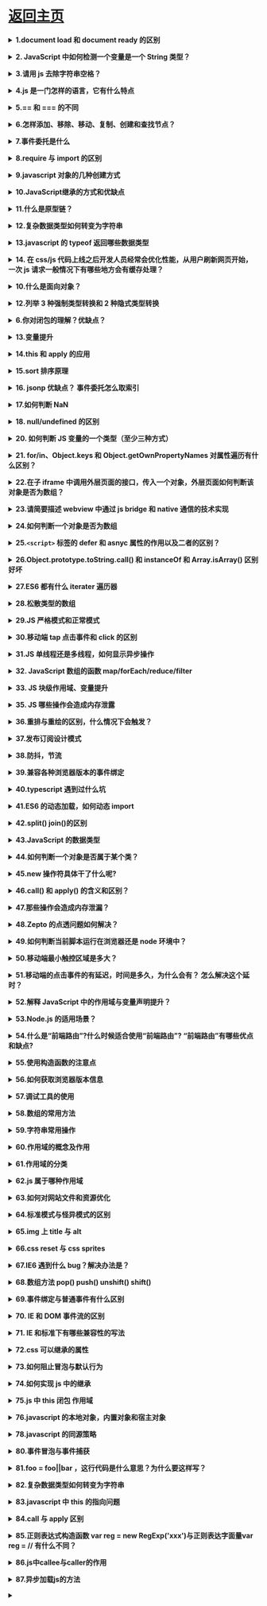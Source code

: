 # [返回主页](../../README.md)

<b><details><summary>1.document load 和 document ready 的区别</summary></b>
```
页面加载完成有两种事件

1.load是当页面所有资源全部加载完成后（包括DOM文档树，css文件，js文件，图片资源等），执行一个函数
问题：如果图片资源较多，加载时间较长，onload后等待执行的函数需要等待较长时间，所以一些效果可能受到影响

2.$(document).ready()是当DOM文档树加载完成后执行一个函数 （不包含图片，css等）所以会比load较快执行
在原生的jS中不包括ready()这个方法，只有load方法就是onload事件
```
</details>

<b><details><summary>2. JavaScript 中如何检测一个变量是一个 String 类型？</summary></b>

三种方法：

①typeof

typeof('123') === "string" // true

typeof '123' === "string" // true

②constructor

'123'.constructor === String // true

③Object.prototype.toString.call()

Object.prototype.toString.call('123') === '[object String]' // true

</details>

<b><details><summary>3.请用 js 去除字符串空格？</summary></b>

方法一：replace 正则匹配方法

去除字符串内所有的空格：str = str.replace(/\s*/g,"");

去除字符串内两头的空格：str = str.replace(/^\s*|\s*$/g,"");

去除字符串内左侧的空格：str = str.replace(/^\s*/,"");

去除字符串内右侧的空格：str = str.replace(/(\s*$)/g,"");

示例：

```js
var str = " 6 6 ";
var str_1 = str.replace(/\s*/g,"");
console.log(str_1); //66

var str = " 6 6 ";
var str_1 = str.replace(/^\s*|\s*$/g,"");
console.log(str_1); //6 6//输出左右侧均无空格

var str = " 6 6 ";
var str_1 = str.replace(/^\s*/,"");
console.log(str_1); //6 6 //输出右侧有空格左侧无空格

var str = " 6 6 ";
var str_1 = str.replace(/(\s*$)/g,"");
console.log(str_1); // 6 6//输出左侧有空格右侧无空格
```

方法二：str.trim()方法

trim()方法是用来删除字符串两端的空白字符并返回，trim方法并不影响原来的字符串本身，它返回的是一个新的字符串。

缺陷：只能去除字符串两端的空格，不能去除中间的空格

示例：
```js
var str = " 6 6 ";
var str_1 = str.trim();
console.log(str_1); //6 6//输出左右侧均无空格
```

方法三：JQ方法：$.trim(str)方法

$.trim() 函数用于去除字符串两端的空白字符。

注意：$.trim()函数会移除字符串开始和末尾处的所有换行符，空格(包括连续的空格)和制表符。如果这些空白字符在字符串中间时，它们将被保留，不会被移除。

示例：
```js
var str = " 6 6 ";
var str_1 = $.trim(str);
console.log(str_1); //6 6//输出左右侧均无空格
```

</details>

<b><details><summary>4.js 是一门怎样的语言，它有什么特点</summary></b>

1.脚本语言。JavaScript 是一种解释型的脚本语言,C、C++等语言先编译后执行,而 JavaScript 是在程序的运行过程中逐行进行解释。

2.基于对象。JavaScript 是一种基于对象的脚本语言,它不仅可以创建对象,也能使用现有的对象。

3.简单。JavaScript 语言中采用的是弱类型的变量类型,对使用的数据类型未做出严格的要求,是基于 Java 基本语句和控制的脚本语言,其设计简单紧凑。

4.动态性。JavaScript 是一种采用事件驱动的脚本语言,它不需要经过 Web 服务器就可以对用户的输入做出响应。

5.跨平台性。JavaScript 脚本语言不依赖于操作系统,仅需要浏览器的支持。

</details>

<b><details><summary>5.== 和 === 的不同</summary></b>

==表示等同，===表示恒等。==只比较内容，而===既比较内容也比较数据类型。

</details>

<b><details><summary>6.怎样添加、移除、移动、复制、创建和查找节点？</summary></b>

1）创建新节点

     createDocumentFragment() //创建一个 DOM 片段
　　 createElement() //创建一个具体的元素
　　 createTextNode() //创建一个文本节点

2）添加、移除、替换、插入
　　 appendChild() //添加
　　 removeChild() //移除
　　 replaceChild() //替换
　　 insertBefore() //插入

3）查找
　　 getElementsByTagName() //通过标签名称
　　 getElementsByName() //通过元素的 Name 属性的值
　　 getElementById() //通过元素 Id，唯一性

</details>

<b><details><summary>7.事件委托是什么</summary></b>

利用事件冒泡的原理，让自己的所触发的事件，让他的父元素代替执行！

</details>

<b><details><summary>8.require 与 import 的区别</summary></b>

第一、两者的加载方式不同，require 是在运行时加载，而 import 是在编译时加载

require('./a')(); // a 模块是一个函数，立即执行 a 模块函数

var data = require('./a').data; // a 模块导出的是一个对象

var a = require('./a')[0]; // a 模块导出的是一个数组 ======> 哪都行

import \$ from 'jquery';

import \* as _ from '_';

import {a,b,c} from './a';

import {default as alias, a as a_a, b, c} from './a'; ======>用在开头

第二、规范不同，require 是 CommonJS/AMD 规范，import 是 ESMAScript6+规范

第三、require 特点：社区方案，提供了服务器/浏览器的模块加载方案。非语言层面的标准。只能在运行时确定模块的依赖关系及输入/输出的变量，无法进行静态优化。

import 特点：语言规格层面支持模块功能。支持编译时静态分析，便于 JS 引入宏和类型检验。动态绑定。

</details>

<b><details><summary>9.javascript 对象的几种创建方式</summary></b>

[详情](https://www.red-ring.cn/post/8715-237024)

</details>

<b><details><summary>10.JavaScript继承的方式和优缺点</summary></b>

[详情](https://www.red-ring.cn/post/8715-237041)

</details>

<b><details><summary>11.什么是原型链？ </summary></b>

通过一个对象的__proto__可以找到它的原型对象，原型对象也是一个对象，就可以通过原型对象的__proto__，最后找到了我们的Object.prototype,从实例的原型对象开始一直到Object.prototype就是我们的原型链

</details>

<b><details><summary>12.复杂数据类型如何转变为字符串 </summary></b>

首先，会调用valueOf方法，如果方法的返回值是一个基本数据类型，就返回这个值，
如果调用valueOf方法之后的返回值仍旧是一个复杂数据类型，就会调用该对象的toString方法，
如果toString方法调用之后的返回值是一个基本数据类型，就返回这个值，
如果toString方法调用之后的返回值是一个复杂数据类型，就报一个错误。

详解：
```js
1.
var obj = {
	valueOf: function() {
		return 1;
	}
}
console.log(obj + '') //'1'
2.
var obj = {
	valueOf: function() {
		return [1, 2];
	}
}
console.log(obj + '') //'[object Object]';
3.
var obj = {
	valueOf: function() {
		return [1, 2];
	},
	toString: function() {
		return 1;
	}
}
console.log(obj + '') //'1';
4.
var obj = {
	valueOf: function() {
		return [1, 2];
	},
	toString: function() {
		return [1, 2, 3];
	}
}
console.log(obj + '') // 报错 Uncaught TypeError: Cannot convert object to primitive value

```

拓展：
```js
var arr = [new Object(), new Date(), new RegExp(), new String(), new Number(), new Boolean(), new Function(), new Array(), Math] console.log(arr.length) // 9
for (var i = 0; i < arr.length; i++) {
	arr[i].valueOf = function() {
		return [1, 2, 3]
	}
	arr[i].toString = function() {
		return 'toString'
	}
	console.log(arr[i] + '')
}
```

1、若return [1,2,3]处为 return "valueof"，得到的返回值是valueof toString 7valueof
说明：其他八种复杂数据类型是先调用valueOf方法，时间对象是先调用toString方法

2、改成return [1,2,3]，得到的返回值是9toString
说明：执行valueof后都来执行toString

</details>

<b><details><summary>13.javascript 的 typeof 返回哪些数据类型</summary></b>

7 种

undefined

string

boolean

number

symbol(ES6)

Object

Function

</details>

<b><details><summary>14. 在 css/js 代码上线之后开发人员经常会优化性能，从用户刷新网页开始，一次 js 请求一般情况下有哪些地方会有缓存处理？</summary></b>

答案：dns 缓存，cdn 缓存，浏览器缓存，服务器缓存。

</details>

<b><details><summary>10.什么是面向对象？</summary></b>

<!--1 面向对象和面向过程的异同-->
<!--2 在JavaScript中面向对象的表现形式-->
<!--3 其他语言中面向对象的表现形式（了解）-->

</details>

<b><details><summary>12.列举 3 种强制类型转换和 2 种隐式类型转换</summary></b>

强制（parseInt,parseFloat,Number）隐式（+ -）

</details>

<b><details><summary>6.你对闭包的理解？优缺点？</summary></b>

1.闭包就是能够读取其他函数内部变量的函数。由于在 ECMA2015 中，只有函数才能分割作用域，函数内部可以访问当前作用域的变量，但是外部无法访问函数内部的变量，所以闭包可以理解成“定义在一个函数内部的函数，外部可以通过内部返回的函数访问内部函数的变量“。在本质上，闭包是将函数内部和函数外部连接起来的桥梁。

</details>

<b><details><summary>13.变量提升</summary></b>

[变量提升概念]()
[变量提升面试题]()

</details>

<b><details><summary>14.this 和 apply 的应用</summary></b>

</details>

<b><details><summary>15.sort 排序原理</summary></b>

</details>

<b><details><summary>16. jsonp 优缺点？ 事件委托怎么取索引</summary></b>

</details>

<b><details><summary>17.如何判断 NaN</summary></b>

isNaN()方法

</details>

<b><details><summary>18. null/undefined 的区别</summary></b>

null： Null 类型，代表“空值”，代表一个空对象指针，使用 typeof 运算得到 “object”，所以你可以认为它是一个特殊的对象值。

undefined： Undefined 类型，当一个声明了一个变量未初始化时，得到的就是 undefined。

</details>

<b><details><summary>20. 如何判断 JS 变量的一个类型（至少三种方式）</summary></b>

typeof、instanceof、 constructor、 prototype

</details>

<b><details><summary>21. for/in、Object.keys 和 Object.getOwnPropertyNames 对属性遍历有什么区别？</summary></b>

</details>

<b><details><summary>22.在子 iframe 中调用外层页面的接口，传入一个对象，外层页面如何判断该对象是否为数组？</summary></b>

</details>

<b><details><summary>23.请简要描述 webview 中通过 js bridge 和 native 通信的技术实现</summary></b>

</details>

<b><details><summary>24.如何判断一个对象是否为数组</summary></b>

第一种方法：

使用 instanceof 操作符。

第二种方法：

使用 ECMAScript 5 新增的 Array.isArray()方法。

第三种方法：

使用使用 Object.prototype 上的原生 toString()方法判断。

</details>

<b><details><summary>25.`<script>` 标签的 defer 和 asnyc 属性的作用以及二者的区别？</summary></b>

</details>

<b><details><summary>26.Object.prototype.toString.call() 和 instanceOf 和 Array.isArray() 区别好坏</summary></b>

</details>

<b><details><summary>27.ES6 都有什么 iterater 遍历器</summary></b>

</details>

</details>

<b><details><summary>28.松散类型的数组</summary></b>

</details>

<b><details><summary>29.JS 严格模式和正常模式</summary></b>

</details>

<b><details><summary>30.移动端 tap 点击事件和 click 的区别</summary></b>

</details>

<b><details><summary>31.JS 单线程还是多线程，如何显示异步操作</summary></b>
单线程

</details>

</details>

<b><details><summary>32. JavaScript 数组的函数 map/forEach/reduce/filter</summary></b>

</details>

<b><details><summary>33. JS 块级作用域、变量提升</summary></b>

</details>

<b><details><summary>35. JS 哪些操作会造成内存泄露</summary></b>

</details>

</details>

<b><details><summary>36.重排与重绘的区别，什么情况下会触发？</summary></b>

</details>

<b><details><summary>37.发布订阅设计模式</summary></b>

</details>

<b><details><summary>38.防抖，节流</summary></b>

</details>

<b><details><summary>39.兼容各种浏览器版本的事件绑定</summary></b>

</details>

</details>

<b><details><summary>40.typescript 遇到过什么坑</summary></b>

</details>

<b><details><summary>41.ES6 的动态加载，如何动态 import</summary></b>

</details>

<b><details><summary>42.split() join()的区别</summary></b>

</details>

<b><details><summary>43.JavaScript 的数据类型</summary></b>

JS 数据类型共有六种，分别是 String、Number、Boolean、Null、Undefined 和 Object 等， 另外，ES6 新增了 Symbol 类型。其中，Object 是引用类型，其他的都是基本类型(Primitive Type)。

</details>

<b><details><summary>44.如何判断一个对象是否属于某个类？</summary></b>

instanceof

</details>

<b><details><summary>45.new 操作符具体干了什么呢?</summary></b>

new 共经过了 4 几个阶段
1、创建一个空对象 2、设置原型链 3、让 Func 中的 this 指向 obj，并执行 Func 的函数体 4、判断 Func 的返回值类型：

</details>

<b><details><summary>46.call() 和 apply() 的含义和区别？</summary></b>

</details>

<b><details><summary>47.那些操作会造成内存泄漏？</summary></b>

闭包

死循环

全局变量

</details>

<b><details><summary>48.Zepto 的点透问题如何解决？</summary></b>

</details>

<b><details><summary>49.如何判断当前脚本运行在浏览器还是 node 环境中？</summary></b>

</details>

<b><details><summary>50.移动端最小触控区域是多大？</summary></b>

</details>

<b><details><summary>51.移动端的点击事件的有延迟，时间是多久，为什么会有？ 怎么解决这个延时？</summary></b>

</details>

<b><details><summary>52.解释 JavaScript 中的作用域与变量声明提升？</summary></b>

</details>

<b><details><summary>53.Node.js 的适用场景？</summary></b>

</details>

<b><details><summary>54.什么是“前端路由”?什么时候适合使用“前端路由”? “前端路由”有哪些优点和缺点?</summary></b>

</details>

<b><details><summary>55.使用构造函数的注意点</summary></b>

    *  1 一般情况下构造函数的首字母需要大写，因为我们在看到一个函数首字母
    *  大写的情况，就认定这是一个构造函数，需要跟new关键字进行搭配使用，创建一个新的
    *  实例（对象）
    *  2 构造函数在被调用的时候需要跟new关键字搭配使用。
    *  3 在构造函数内部通过this+属性名的形式为实例添加一些属性和方法。
    *  4 构造函数一般不需要返回值，如果有返回值
    *  4.1 如果返回值是一个基本数据类型，那么调用构造函数，返回值仍旧是那么创建出来的
    *  对象。
    *  4.2 如果返回值是一个复杂数据类型，那么调用构造函数的时候，返回值就是这个return之后的
    *  那个复杂数据类型。

</details>

<b><details><summary>56.如何获取浏览器版本信息</summary></b>

window.navigator.userAgent

</details>

<b><details><summary>57.调试工具的使用</summary></b>

调试模式中的按钮作用
F8 跳出断点调试模式
F10、F11 代码的逐行调试

进入断点调试模式的 方法
1 在浏览器当中打断点

2 直接在代码中加 debugger

</details>

<b><details><summary>58.数组的常用方法</summary></b>

</details>

<b><details><summary>59.字符串常用操作</summary></b>

</details>

<b><details><summary>60.作用域的概念及作用</summary></b>

- 作用域 ： 起作用的一块区域
- 作用域的概念： 对变量起保护作用的一块区域
- 作用： 作用域外部无法获取到作用域内部声明的变量，作用域内部能够获取到作用域外界声明的变量。

</details>

<b><details><summary>61.作用域的分类</summary></b>

1 块作用域 花括号 {}

2 词法作用域（js 属于词法作用域）
作用域只跟在何处被创建有关系，跟在何处被调用没有关系

3 动态作用域
作用域只跟在何处被调用有关系，跟在何处被创建没有关系

</details>

<b><details><summary>62.js 属于哪种作用域</summary></b>

```js
// 块作用域
/*{
        var num =123;
    }
    console.log(num);*/
// 如果js属于块作用域，那么在花括号外部就无法访问到花括号内部的声明的num变量。
// 如果js不属于块级作用域，那么花括号外部就能够访问到花括号内部声明的num变量
// 能够输出num变量，也就说明js不属于块级作用。
// 在ES6 之前的版本js是不存在块级作用域的。

//js属于词法作用域还是动态作用域

// js中函数可以帮我们去形成一个作用域

/* function fn(){
        var num =123;
    }
    fn();
    //在函数外界能否访问到num这样一个变量
    console.log(num)*/ //Uncaught ReferenceError: num is not defined
// 如果函数能够生成一个作用域，那么在函数外界就无法访问到函数内部声明的变量。
// js中的函数能够生成一个作用。  函数作用域 。

// 词法作用域：作用的外界只跟作用域在何处创建有关系，跟作用域在何处被调用没有关系

var num = 123;
function f1() {
  console.log(num); //
}
function f2() {
  var num = 456;
  f1(); //f1在f2被调用的时候会被执行 。
}
f2();

//如果js是词法作用域，那么就会输出f1被创建的时候外部的num变量 123
//如果js是动态作用域，那么f1执行的时候就会输出f1被调用时外部环境中的num  456

// js中的作用域属于词法作用域（函数作用域）
```

</details>

<b><details><summary>63.如何对网站文件和资源优化</summary></b>

```
文件合并及压缩
使用CDN托管
使用缓存
```

</details>

<b><details><summary>64.标准模式与怪异模式的区别</summary></b>

</details>

<b><details><summary>65.img 上 title 与 alt</summary></b>

title：图片的信息；alt：图片不显示时显示的文字

</details>

<b><details><summary>66.css reset 与 css sprites</summary></b>

css reset ：重置浏览器默认属性

css sprites ：由多个小图片组成的大图，减少服务器对图片的请求数

</details>

<b><details><summary>67.IE6 遇到什么 bug？解决办法是？</summary></b>

</details>

<b><details><summary>68.数组方法 pop() push() unshift() shift()</summary></b>

</details>

<b><details><summary>69.事件绑定与普通事件有什么区别</summary></b>

用普通事件添加相同事件，下面会覆盖上面的，而事件绑定不会

普通事件是针对非 dom 元素，事件绑定是针对 dom 元素的事件

</details>

<b><details><summary>70. IE 和 DOM 事件流的区别</summary></b>

</details>

<b><details><summary>71. IE 和标准下有哪些兼容性的写法</summary></b>

</details>

<b><details><summary>72.css 可以继承的属性</summary></b>

list- font- text-

</details>

<b><details><summary>73.如何阻止冒泡与默认行为</summary></b>

当需要停止冒泡行为时，可以使用

```js
function stopBubble(e) {
  //如果提供了事件对象，则这是一个非IE浏览器
  if (e && e.stopPropagation)
    //因此它支持W3C的stopPropagation()方法
    e.stopPropagation();
  //否则，我们需要使用IE的方式来取消事件冒泡
  else window.event.cancelBubble = true;
}
```

当需要阻止默认行为时，可以使用

```js
//阻止浏览器的默认行为
function stopDefault(e) {
  //阻止默认浏览器动作(W3C)
  if (e && e.preventDefault) e.preventDefault();
  //IE中阻止函数器默认动作的方式
  else window.event.returnValue = false;
  return false;
}
```

</details>

<b><details><summary>74.如何实现 js 中的继承</summary></b>

[详情](https://www.cnblogs.com/diligentYe/p/6413450.html)

</details>

<b><details><summary>75.js 中 this 闭包 作用域</summary></b>

this：指向调用上下文

闭包：定义一个函数就开辟了一个局部作用域，整个 js 执行环境有一个全局作用域

作用域：一个函数可以访问其他函数中的变量（闭包是一个受保护的变量空间）

```js
var f = (function fn() {
  var name = 1;
  return function () {
    name++;
    console.log(name)
  }
})()

==>undefined 有疑问
```

</details>

<b><details><summary>76.javascript 的本地对象，内置对象和宿主对象</summary></b>

```
本地对象
ECMA-262 把本地对象（native object）定义为“独立于宿主环境的 ECMAScript 实现提供的对象”。简单来说，本地对象就是 ECMA-262 定义的类（引用类型）。它们包括：Object、Function、Array、String、Boolean、Number、Date、RegExp、Error、EvalError、RangeError、ReferenceError、SyntaxError、TypeError、URIError
```

```
内置对象
JS中内置了17个对象，常用的是Array对象、Date对象、正则表达式对象、string对象、Global对象
```

```
宿主对象
由ECMAScript实现的宿主环境提供的对象，可以理解为：浏览器提供的对象。所有的BOM和DOM都是宿主对象。
```

</details>

<b><details><summary>78.javascript 的同源策略</summary></b>

同源策略：限制从一个源加载的文档或脚本如何与来自另一个源的资源进行交互。这是一个用于隔离潜在恶意文件的关键的安全机制。（来自 MDN 官方的解释）

简单来说就是：一段脚本只能读取来自于同一来源的窗口和文档的属性，这里的同一来源指的是主机名、协议和端口号的组合
具体解释：

（1）源包括三个部分：协议、域名、端口（http 协议的默认端口是 80）。如果有任何一个部分不同，则源不同，那就是跨域了。

（2）限制：这个源的文档没有权利去操作另一个源的文档。这个限制体现在：（要记住）

Cookie、LocalStorage 和 IndexDB 无法获取。

无法获取和操作 DOM。

不能发送 Ajax 请求。我们要注意，Ajax 只适合同源的通信。

同源策略带来的麻烦：ajax 在不同域名下的请求无法实现，需要进行跨域操作

</details>

<b><details><summary>80.事件冒泡与事件捕获</summary></b>

事件冒泡：由最具体的元素（目标元素）向外传播到最不具体的元素

事件捕获：由最不确定的元素到目标元素

</details>

<b><details><summary>81.foo = foo||bar ，这行代码是什么意思？为什么要这样写？</summary></b>

这种写法称为短路表达式
相当于

```js
var foo;
if (foo) {
  foo = foo;
} else {
  foo = bar;
}
```

答案：常用于函数参数的空判断

</details>

<b><details><summary>82.复杂数据类型如何转变为字符串</summary></b>

- 首先，会调用 valueOf 方法，如果方法的返回值是一个基本数据类型，就返回这个值
- 如果调用 valueOf 方法之后的返回值仍旧是一个复杂数据类型，就会调用该对象的 toString 方法
- 如果 toString 方法调用之后的返回值是一个基本数据类型，就返回这个值，
- 如果 toString 方法调用之后的返回值是一个复杂数据类型，就报一个错误。

</details>

<b><details><summary>83.javascript 中 this 的指向问题</summary></b>

一、普通函数调用

二、对象函数调用

三、构造函数调用

四、apply 和 call 调用

五、箭头函数调用

</details>

<b><details><summary>84.call 与 apply 区别</summary></b>

call 和 apply 的作用，完全一样，唯一的区别就是在参数上面。

call 接收的参数不固定，第一个参数是函数体内 this 的指向，第二个参数以下是依次传入的参数。

apply 接收两个参数，第一个参数也是函数体内 this 的指向。第二个参数是一个集合对象（数组或者类数组）

</details>

<b><details><summary>85.正则表达式构造函数 var reg = new RegExp('xxx')与正则表达字面量var reg  = // 有什么不同？</summary></b>

</details>

<b><details><summary>86.js中callee与caller的作用</summary></b>

</details>

<b><details><summary>87.异步加载js的方法 </summary></b>

</details>

<b><details><summary></summary></b>

</details>
